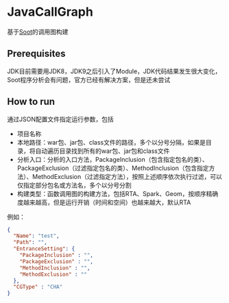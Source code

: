 # JavaCallGraph
基于[Soot](https://github.com/soot-oss/soot)的调用图构建

## Prerequisites
JDK目前需要用JDK8，JDK9之后引入了Module，JDK代码结果发生很大变化，Soot程序分析会有问题，官方已经有解决方案，但是还未尝试

## How to run

通过JSON配置文件指定运行参数，包括
- 项目名称
- 本地路径：war包、jar包、class文件的路径，多个以分号分隔，如果是目录，将自动遍历目录找到所有的war包、jar包和class文件
- 分析入口：分析的入口方法，PackageInclusion（包含指定包名的类）、PackageExclusion（过滤指定包名的类）、MethodInclusion（包含指定方法）、MethodExclusion（过滤指定方法），按照上述顺序依次执行过滤，可以仅指定部分包名或方法名，多个以分号分割
- 构建类型：函数调用图的构建方法，包括RTA、Spark、Geom，按顺序精确度越来越高，但是运行开销（时间和空间）也越来越大，默认RTA

例如：
```json
{
  "Name": "test",
  "Path": "",
  "EntranceSetting": {
    "PackageInclusion" : "",
    "PackageExclusion" : "",
    "MethodInclusion" : "",
    "MethodExclusion" : ""
  },
  "CGType" : "CHA"
}
```